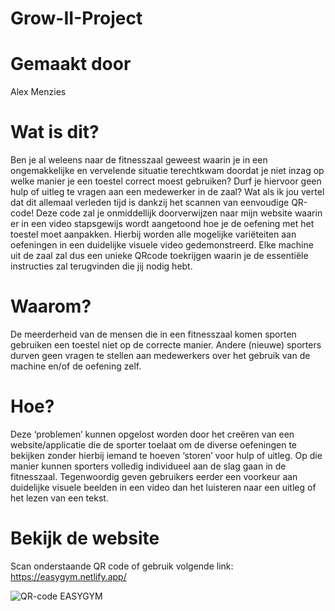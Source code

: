# Grow-II-Project

# Gemaakt door
Alex Menzies

# Wat is dit?
Ben je al weleens naar de fitnesszaal geweest waarin je in een ongemakkelijke en
vervelende situatie terechtkwam doordat je niet inzag op welke manier je een toestel
correct moest gebruiken? Durf je hiervoor geen hulp of uitleg te vragen aan een
medewerker in de zaal? Wat als ik jou vertel dat dit allemaal verleden tijd is dankzij het
scannen van eenvoudige QR-code! Deze code zal je onmiddellijk doorverwijzen naar mijn
website waarin er in een video stapsgewijs wordt aangetoond hoe je de oefening met het
toestel moet aanpakken. Hierbij worden alle mogelijke variëteiten aan oefeningen in een
duidelijke visuele video gedemonstreerd. Elke machine uit de zaal zal dus een unieke QRcode
toekrijgen waarin je de essentiële instructies zal terugvinden die jij nodig hebt.

# Waarom?
De meerderheid van de mensen die in een fitnesszaal komen sporten gebruiken een toestel
niet op de correcte manier. Andere (nieuwe) sporters durven geen vragen te stellen aan
medewerkers over het gebruik van de machine en/of de oefening zelf.

# Hoe?
Deze ‘problemen’ kunnen opgelost worden door het creëren van een website/applicatie die
de sporter toelaat om de diverse oefeningen te bekijken zonder hierbij iemand te hoeven
‘storen’ voor hulp of uitleg. Op die manier kunnen sporters volledig individueel aan de slag
gaan in de fitnesszaal. Tegenwoordig geven gebruikers eerder een voorkeur aan duidelijke
visuele beelden in een video dan het luisteren naar een uitleg of het lezen van een tekst.

# Bekijk de website
Scan onderstaande QR code of gebruik volgende link: 
https://easygym.netlify.app/

![QR-code EASYGYM](https://easygym.netlify.app/QR-codes/Homepage/EASYGYM-QR.png)
